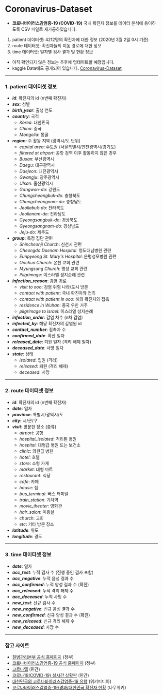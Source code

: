 # Coronavirus-Dataset
- **코로나바이러스감염증-19 (COVID-19)** 국내 확진자 정보를 데이터 분석에 용이하도록 CSV 파일로 재가공하였습니다.
1. patient 데이터셋: 4212명의 확진자에 대한 정보 (2020년 3월 2일 0시 기준)  
2. route 데이터셋: 확진자들의 이동 경로에 대한 정보
3. time 데이터셋: 일자별 검사 결과 및 현황 정보
  
- 아직 확인되지 않은 정보는 추후에 업데이트할 예정입니다.
- kaggle Data에도 공개되어 있습니다. [Coronavirus-Dataset](https://www.kaggle.com/kimjihoo/coronavirusdataset) 



***

### 1. patient 데이터셋 정보
- ***id***: 확진자의 id (n번째 확진자) 
- ***sex***: 성별
- ***birth_year***: 출생 연도
- ***country***: 국적
  - *Korea*: 대한민국
  - *China*: 중국
  - *Mongolia*: 몽골
- ***region***: 주 활동 지역 (광역시/도 단위)
  - *capital area*: 수도권 (서울특별시/인천광역시/경기도)
  - *filtered at airport*: 공항 검역 이후 활동하지 않은 경우
  - *Busan*: 부산광역시
  - *Daegu*: 대구광역시
  - *Daejeon*: 대전광역시
  - *Gwangju*: 광주광역시
  - *Ulsan*: 울산광역시
  - *Gangwon-do*: 강원도
  - *Chungcheongbuk-do*: 충청북도
  - *Chungcheongnam-do*: 충청남도
  - *Jeollabuk-do*: 전라북도
  - *Jeollanam-do*: 전라남도
  - *Gyeongsangbuk-do*: 경상북도
  - *Gyeongsangnam-do*: 경상남도
  - *Jeju-do*: 제주도
- ***group***: 특정 집단 관련
  - *Shincheonji Church*: 신천지 관련
  - *Cheongdo Daenam Hospital*: 청도대남병원 관련
  - *Eunpyeong St. Mary's Hospital*: 은평성모병원 관련
  - *Onchun Church*: 온천 교회 관련
  - *Myungsung Church*: 명성 교회 관련
  - *Pilgrimage*: 이스라엘 성지순례 관련
- ***infection_reason***: 감염 경로
  - *visit to ooo*: 감염 위험 나라/도시 방문
  - *contact with patient*: 국내 확진자와 접촉
  - *contact with patient in ooo*: 해외 확진자와 접촉
  - *residence in Wuhan*: 중국 우한 거주
  - *pilgrimage to Israel*: 이스라엘 성지순례
- ***infection_order***: 감염 차수 (n차 감염)
- ***infected_by***: 해당 확진자의 감염원 id
- ***contact_number***: 접촉자 수
- ***confirmed_date***: 확진 일자
- ***released_date***: 퇴원 일자 (격리 해제 일자)
- ***deceased_date***: 사망 일자
- ***state***: 상태
  - *isolated*: 입원 (격리)
  - *released*: 퇴원 (격리 해제)
  - *deceased*: 사망

***

### 2. route 데이터셋 정보
- ***id***: 확진자의 id (n번째 확진자) 
- ***date***: 일자
- ***province***: 특별시/광역시/도
- ***city***: 시/군/구
- ***visit***: 방문한 장소 (종류)
  - *airport*: 공항
  - *hospital_isolated*: 격리된 병원
  - *hospital*: 대형급 병원 또는 보건소
  - *clinic*: 의원급 병원 
  - *hotel*: 호텔
  - *store*: 소형 가게
  - *market*: 대형 마트
  - *restaurant*: 식당
  - *cafe*: 카페 
  - *house*: 집 
  - *bus_terminal*: 버스 터미널
  - *train_station*: 기차역
  - *movie_theater*: 영화관
  - *hair_salon*: 미용실
  - *church*: 교회
  - *etc*: 기타 방문 장소 
- ***latitude***: 위도
- ***longitude***: 경도

***

### 3. time 데이터셋 정보
- ***date***: 일자
- ***acc_test***: 누적 검사 수 (진행 중인 검사 포함)
- ***acc_negative***: 누적 음성 결과 수
- ***acc_confirmed***: 누적 양성 결과 수 (확진)
- ***acc_released***: 누적 격리 해제 수
- ***acc_deceased***: 누적 사망 수
- ***new_test***: 신규 검사 수
- ***new_negative***: 신규 음성 결과 수
- ***new_confirmed***: 신규 양성 결과 수 (확진)
- ***new_released***: 신규 격리 해제 수
- ***new_deceased***:  사망 수 

***

### 참고 사이트
- [질병관리본부 공식 홈페이지](http://www.cdc.go.kr/) (정부)
- [코로나바이러스감염증-19 공식 홈페이지](http://ncov.mohw.go.kr/) (정부) 
- [코로나맵](https://coronamap.site/) (민간)
- [코로나19(COVID-19) 실시간 상황판](https://wuhanvirus.kr/) (민간)
- [대한민국의 코로나바이러스감염증-19 유행](https://ko.wikipedia.org/wiki/%EB%8C%80%ED%95%9C%EB%AF%BC%EA%B5%AD%EC%9D%98_%EC%BD%94%EB%A1%9C%EB%82%98%EB%B0%94%EC%9D%B4%EB%9F%AC%EC%8A%A4%EA%B0%90%EC%97%BC%EC%A6%9D-19_%EC%9C%A0%ED%96%89) (위키피디아)
- [코로나바이러스감염증-19/경과/대한민국 확진자 현황](https://namu.wiki/w/%EC%BD%94%EB%A1%9C%EB%82%98%EB%B0%94%EC%9D%B4%EB%9F%AC%EC%8A%A4%EA%B0%90%EC%97%BC%EC%A6%9D-19/%EA%B2%BD%EA%B3%BC/%EB%8C%80%ED%95%9C%EB%AF%BC%EA%B5%AD%20%ED%99%95%EC%A7%84%EC%9E%90%20%ED%98%84%ED%99%A9) (나무위키)
